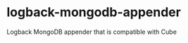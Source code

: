 logback-mongodb-appender
========================

Logback MongoDB appender that is compatible with Cube
